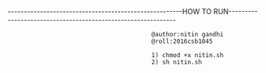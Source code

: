   ------------------------------------------------------HOW TO RUN-------------------------------------------------------------
  
                                            @author:nitin gandhi
                                            @roll:2016csb1045
  
                                            1) chmod +x nitin.sh
                                            2) sh nitin.sh
                          

